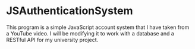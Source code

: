 # JSAuthenticationSystem
This program is a simple JavaScript account system that I have taken from a YouTube video. 
I will be modifying it to work with a database and a RESTful API for my university project.
